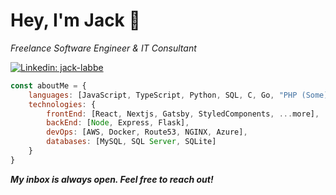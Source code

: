 # Hey, I'm Jack 👋

*Freelance Software Engineer & IT Consultant*

[![Linkedin: jack-labbe](https://img.shields.io/badge/-jack--labbe-blue?style=flat-square&logo=Linkedin&logoColor=white&link=https://www.linkedin.com/in/jack-labbe/)](https://www.linkedin.com/in/jack-labbe/)

```js
const aboutMe = {
    languages: [JavaScript, TypeScript, Python, SQL, C, Go, "PHP (Some)"],
    technologies: {
        frontEnd: [React, Nextjs, Gatsby, StyledComponents, ...more],
        backEnd: [Node, Express, Flask],
        devOps: [AWS, Docker, Route53, NGINX, Azure],
        databases: [MySQL, SQL Server, SQLite]
    }
}
```

**_My inbox is always open. Feel free to reach out!_**


<!--
**j-labbe/j-labbe** is a ✨ _special_ ✨ repository because its `README.md` (this file) appears on your GitHub profile.

Here are some ideas to get you started:

- 🔭 I’m currently working on ...
- 🌱 I’m currently learning ...
- 👯 I’m looking to collaborate on ...
- 🤔 I’m looking for help with ...
- 💬 Ask me about ...
- 📫 How to reach me: ...
- 😄 Pronouns: ...
- ⚡ Fun fact: ...

-->
